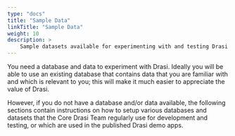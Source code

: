```yaml
---
type: "docs"
title: "Sample Data"
linkTitle: "Sample Data"
weight: 10
description: >
    Sample datasets available for experimenting with and testing Drasi
---
```


You need a database and data to experiment with Drasi. Ideally you will be able to use an existing database that contains data that you are familiar with and which is relevant to you; this will make it much easier to appreciate the value of Drasi.

However, if you do not have a database and/or data available, the following sections contain instructions on how to setup various databases and datasets that the Core Drasi Team regularly use for development and testing, or which are used in the published Drasi demo apps.
